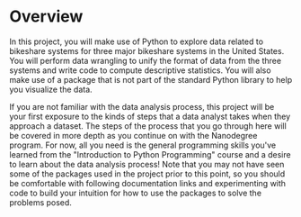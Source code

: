 

# Overview


In this project, you will make use of Python to explore data related to bikeshare systems for three major bikeshare systems in the United States. You will perform data wrangling to unify the format of data from the three systems and write code to compute descriptive statistics. You will also make use of a package that is not part of the standard Python library to help you visualize the data.

If you are not familiar with the data analysis process, this project will be your first exposure to the kinds of steps that a data analyst takes when they approach a dataset. The steps of the process that you go through here will be covered in more depth as you continue on with the Nanodegree program. For now, all you need is the general programming skills you've learned from the "Introduction to Python Programming" course and a desire to learn about the data analysis process! Note that you may not have seen some of the packages used in the project prior to this point, so you should be comfortable with following documentation links and experimenting with code to build your intuition for how to use the packages to solve the problems posed.
